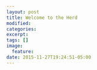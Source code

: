 ```yaml
---
layout: post
title: Welcome to the Herd
modified:
categories: 
excerpt:
tags: []
image:
  feature:
date: 2015-11-27T19:24:51-05:00
---
```



